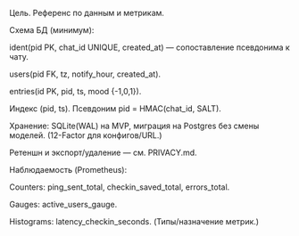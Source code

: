 Цель. Референс по данным и метрикам.

Схема БД (минимум):

ident(pid PK, chat_id UNIQUE, created_at) — сопоставление псевдонима к чату.

users(pid FK, tz, notify_hour, created_at).

entries(id PK, pid, ts, mood {-1,0,1}).

Индекс (pid, ts). Псевдоним pid = HMAC(chat_id, SALT).

Хранение: SQLite(WAL) на MVP, миграция на Postgres без смены моделей. (12-Factor для конфигов/URL.) 

Ретеншн и экспорт/удаление — см. PRIVACY.md.

Наблюдаемость (Prometheus):

Counters: ping_sent_total, checkin_saved_total, errors_total.

Gauges: active_users_gauge.

Histograms: latency_checkin_seconds. (Типы/назначение метрик.)
